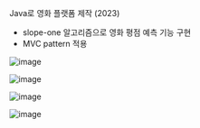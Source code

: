 Java로 영화 플랫폼 제작 (2023) </br>
- slope-one 알고리즘으로 영화 평점 예측 기능 구현 </br>
- MVC pattern 적용 </br>

![image](https://github.com/user-attachments/assets/64cf0fb4-1aa0-4663-8931-65799fc295f3)
</br>

![image](https://github.com/user-attachments/assets/bb348859-aad3-4a0f-a66d-a9b1b2b3d83c)
</br>

![image](https://github.com/user-attachments/assets/c0a4616c-45a0-474d-acba-a920cc8c2790)
</br>

![image](https://github.com/user-attachments/assets/3d350c81-2ca9-49fd-a858-c75a3d76bad2)




